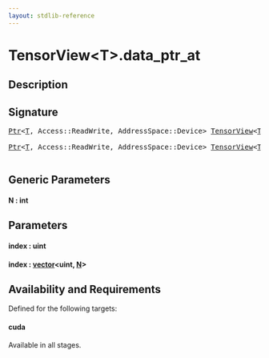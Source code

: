 ```yaml
---
layout: stdlib-reference
---
```


# TensorView\<T\>\.data\_ptr\_at

## Description





## Signature 

<pre>
<a href="../ptr-0/index.html" class="code_type">Ptr</a>&lt;<a href="index.html#typeparam-T" class="code_type">T</a>, Access::ReadWrite, AddressSpace::Device&gt; <a href="index.html" class="code_type">TensorView</a>&lt;<a href="index.html#typeparam-T" class="code_type">T</a>&gt;.<a href="data_ptr_at.html">data_ptr_at</a>(<span class="code_keyword">uint</span> <a href="data_ptr_at.html#decl-index" class="code_param">index</a>);

<a href="../ptr-0/index.html" class="code_type">Ptr</a>&lt;<a href="index.html#typeparam-T" class="code_type">T</a>, Access::ReadWrite, AddressSpace::Device&gt; <a href="index.html" class="code_type">TensorView</a>&lt;<a href="index.html#typeparam-T" class="code_type">T</a>&gt;.<a href="data_ptr_at.html">data_ptr_at</a>&lt;<span class="code_keyword">int</span> <a href="data_ptr_at.html#decl-N" class="code_var">N</a>&gt;(<a href="../vector/index.html" class="code_type">vector</a>&lt;<span class="code_keyword">uint</span>, <a href="data_ptr_at.html#decl-N" class="code_var">N</a>&gt; <a href="data_ptr_at.html#decl-index" class="code_param">index</a>);

</pre>

## Generic Parameters

####  <a id="decl-N"></a>N  : int

## Parameters

####  <a id="decl-index"></a>index  : uint
####  <a id="decl-index"></a>index  : [vector](../vector/index.html)\<uint, [N](../vector/index.html#decl-N)\>

## Availability and Requirements

Defined for the following targets:

#### cuda
Available in all stages.



